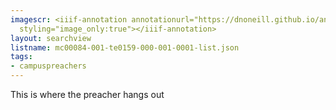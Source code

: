 ```yaml
---
imagescr: <iiif-annotation annotationurl="https://dnoneill.github.io/annotate/annotations/mc00084-001-te0159-000-001-0001-003.json"
  styling="image_only:true"></iiif-annotation>
layout: searchview
listname: mc00084-001-te0159-000-001-0001-list.json
tags:
- campuspreachers
---
```

This is where the preacher hangs out
